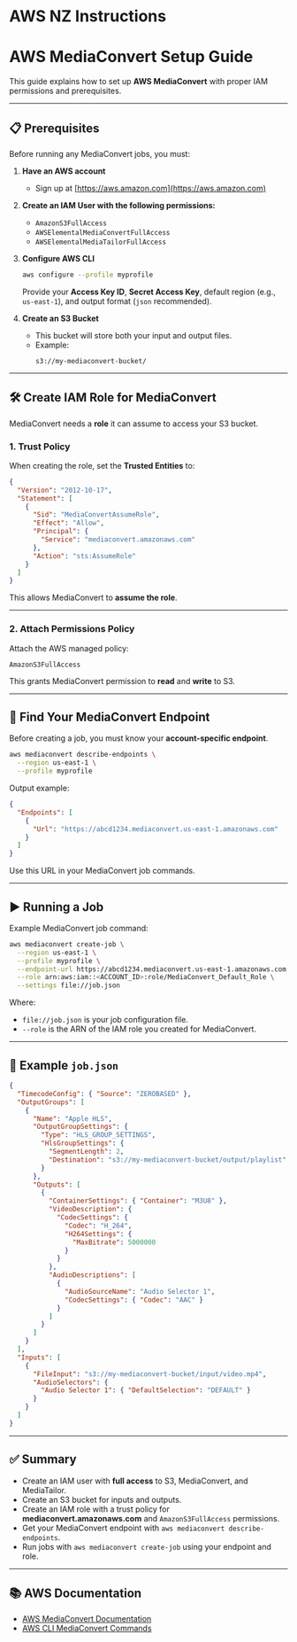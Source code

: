 # AWS NZ Instructions

# AWS MediaConvert Setup Guide

This guide explains how to set up **AWS MediaConvert** with proper IAM permissions and prerequisites.

---

## 📋 Prerequisites

Before running any MediaConvert jobs, you must:

1. **Have an AWS account**
   - Sign up at [https://aws.amazon.com](https://aws.amazon.com)

2. **Create an IAM User with the following permissions:**
   - `AmazonS3FullAccess`
   - `AWSElementalMediaConvertFullAccess`
   - `AWSElementalMediaTailorFullAccess`

3. **Configure AWS CLI**
   ```bash
   aws configure --profile myprofile
   ```
   Provide your **Access Key ID**, **Secret Access Key**, default region (e.g., `us-east-1`), and output format (`json` recommended).

4. **Create an S3 Bucket**
   - This bucket will store both your input and output files.
   - Example:
     ```
     s3://my-mediaconvert-bucket/
     ```

---

## 🛠 Create IAM Role for MediaConvert

MediaConvert needs a **role** it can assume to access your S3 bucket.

### 1. **Trust Policy**
When creating the role, set the **Trusted Entities** to:

```json
{
  "Version": "2012-10-17",
  "Statement": [
    {
      "Sid": "MediaConvertAssumeRole",
      "Effect": "Allow",
      "Principal": {
        "Service": "mediaconvert.amazonaws.com"
      },
      "Action": "sts:AssumeRole"
    }
  ]
}
```

This allows MediaConvert to **assume the role**.

---

### 2. **Attach Permissions Policy**
Attach the AWS managed policy:

```
AmazonS3FullAccess
```

This grants MediaConvert permission to **read** and **write** to S3.

---

## 📡 Find Your MediaConvert Endpoint

Before creating a job, you must know your **account-specific endpoint**.

```bash
aws mediaconvert describe-endpoints \
  --region us-east-1 \
  --profile myprofile
```

Output example:
```json
{
  "Endpoints": [
    {
      "Url": "https://abcd1234.mediaconvert.us-east-1.amazonaws.com"
    }
  ]
}
```

Use this URL in your MediaConvert job commands.

---

## ▶️ Running a Job

Example MediaConvert job command:

```bash
aws mediaconvert create-job \
  --region us-east-1 \
  --profile myprofile \
  --endpoint-url https://abcd1234.mediaconvert.us-east-1.amazonaws.com \
  --role arn:aws:iam::<ACCOUNT_ID>:role/MediaConvert_Default_Role \
  --settings file://job.json
```

Where:
- `file://job.json` is your job configuration file.
- `--role` is the ARN of the IAM role you created for MediaConvert.

---

## 📂 Example `job.json`
```json
{
  "TimecodeConfig": { "Source": "ZEROBASED" },
  "OutputGroups": [
    {
      "Name": "Apple HLS",
      "OutputGroupSettings": {
        "Type": "HLS_GROUP_SETTINGS",
        "HlsGroupSettings": {
          "SegmentLength": 2,
          "Destination": "s3://my-mediaconvert-bucket/output/playlist"
        }
      },
      "Outputs": [
        {
          "ContainerSettings": { "Container": "M3U8" },
          "VideoDescription": {
            "CodecSettings": {
              "Codec": "H_264",
              "H264Settings": {
                "MaxBitrate": 5000000
              }
            }
          },
          "AudioDescriptions": [
            {
              "AudioSourceName": "Audio Selector 1",
              "CodecSettings": { "Codec": "AAC" }
            }
          ]
        }
      ]
    }
  ],
  "Inputs": [
    {
      "FileInput": "s3://my-mediaconvert-bucket/input/video.mp4",
      "AudioSelectors": {
        "Audio Selector 1": { "DefaultSelection": "DEFAULT" }
      }
    }
  ]
}
```

---

## ✅ Summary

- Create an IAM user with **full access** to S3, MediaConvert, and MediaTailor.
- Create an S3 bucket for inputs and outputs.
- Create an IAM role with a trust policy for **mediaconvert.amazonaws.com** and `AmazonS3FullAccess` permissions.
- Get your MediaConvert endpoint with `aws mediaconvert describe-endpoints`.
- Run jobs with `aws mediaconvert create-job` using your endpoint and role.

---

## 📚 AWS Documentation
- [AWS MediaConvert Documentation](https://docs.aws.amazon.com/mediaconvert/latest/ug/what-is.html)
- [AWS CLI MediaConvert Commands](https://docs.aws.amazon.com/cli/latest/reference/mediaconvert/index.html)
